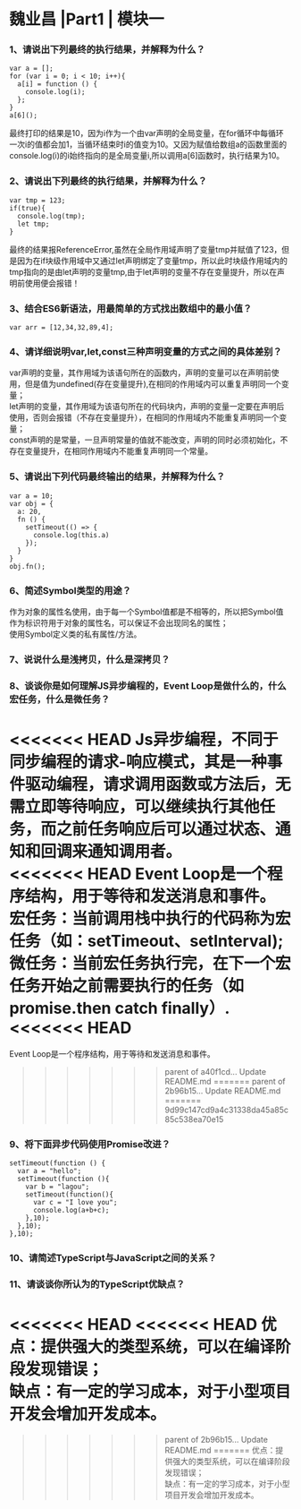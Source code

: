 # 魏业昌 |Part1 | 模块一
### 1、请说出下列最终的执行结果，并解释为什么？
```
var a = [];
for (var i = 0; i < 10; i++){
  a[i] = function () {
    console.log(i);
  };
}
a[6]();
```
最终打印的结果是10，因为i作为一个由var声明的全局变量，在for循环中每循环一次i的值都会加1，当循环结束时i的值变为10。又因为赋值给数组a的函数里面的console.log(i)的i始终指向的是全局变量i,所以调用a[6]函数时，执行结果为10。

### 2、请说出下列最终的执行结果，并解释为什么？
```
var tmp = 123;
if(true){
  console.log(tmp);
  let tmp;
}
```
最终的结果报ReferenceError,虽然在全局作用域声明了变量tmp并赋值了123，但是因为在if块级作用域中又通过let声明绑定了变量tmp，所以此时块级作用域内的tmp指向的是由let声明的变量tmp,由于let声明的变量不存在变量提升，所以在声明前使用便会报错！


### 3、结合ES6新语法，用最简单的方式找出数组中的最小值？
```
var arr = [12,34,32,89,4];
```

### 4、请详细说明var,let,const三种声明变量的方式之间的具体差别？
var声明的变量，其作用域为该语句所在的函数内，声明的变量可以在声明前使用，但是值为undefined(存在变量提升),在相同的作用域内可以重复声明同一个变量；  
let声明的变量，其作用域为该语句所在的代码块内，声明的变量一定要在声明后使用，否则会报错（不存在变量提升），在相同的作用域内不能重复声明同一个变量；  
const声明的是常量，一旦声明常量的值就不能改变，声明的同时必须初始化，不存在变量提升，在相同作用域内不能重复声明同一个常量。

### 5、请说出下列代码最终输出的结果，并解释为什么？
```
var a = 10;
var obj = {
  a: 20,
  fn () {
    setTimeout(() => {
      console.log(this.a)
    });
  }
}
obj.fn();
```

### 6、简述Symbol类型的用途？ 
作为对象的属性名使用，由于每一个Symbol值都是不相等的，所以把Symbol值作为标识符用于对象的属性名，可以保证不会出现同名的属性；  
使用Symbol定义类的私有属性/方法。

### 7、说说什么是浅拷贝，什么是深拷贝？

### 8、谈谈你是如何理解JS异步编程的，Event Loop是做什么的，什么宏任务，什么是微任务？
<<<<<<< HEAD
Js异步编程，不同于同步编程的请求-响应模式，其是一种事件驱动编程，请求调用函数或方法后，无需立即等待响应，可以继续执行其他任务，而之前任务响应后可以通过状态、通知和回调来通知调用者。  
<<<<<<< HEAD
Event Loop是一个程序结构，用于等待和发送消息和事件。    
宏任务：当前调用栈中执行的代码称为宏任务（如：setTimeout、setInterval);
微任务：当前宏任务执行完，在下一个宏任务开始之前需要执行的任务（如promise.then catch finally）.
<<<<<<< HEAD
=======
Event Loop是一个程序结构，用于等待和发送消息和事件。  

>>>>>>> parent of a40f1cd... Update README.md
=======
>>>>>>> parent of 2b96b15... Update README.md
=======
>>>>>>> 9d99c147cd9a4c31338da45a85c85c538ea70e15

### 9、将下面异步代码使用Promise改进？
```
setTimeout(function () {
  var a = "hello";
  setTimeout(function (){
    var b = "lagou";
    setTimeout(function(){
      var c = "I love you";
      console.log(a+b+c);
    },10);
  },10);
},10);
```

### 10、请简述TypeScript与JavaScript之间的关系？

### 11、请谈谈你所认为的TypeScript优缺点？
<<<<<<< HEAD
<<<<<<< HEAD
优点：提供强大的类型系统，可以在编译阶段发现错误；  
缺点：有一定的学习成本，对于小型项目开发会增加开发成本。
=======
>>>>>>> parent of 2b96b15... Update README.md
=======
优点：提供强大的类型系统，可以在编译阶段发现错误；  
缺点：有一定的学习成本，对于小型项目开发会增加开发成本。


